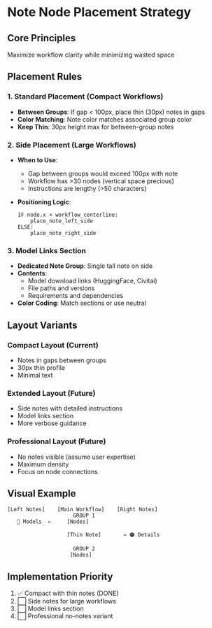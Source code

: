 # Note Node Placement Strategy

## Core Principles
Maximize workflow clarity while minimizing wasted space

## Placement Rules

### 1. Standard Placement (Compact Workflows)
- **Between Groups**: If gap < 100px, place thin (30px) notes in gaps
- **Color Matching**: Note color matches associated group color
- **Keep Thin**: 30px height max for between-group notes

### 2. Side Placement (Large Workflows)
- **When to Use**:
  - Gap between groups would exceed 100px with note
  - Workflow has >30 nodes (vertical space precious)
  - Instructions are lengthy (>50 characters)
  
- **Positioning Logic**:
  ```
  IF node.x < workflow_centerline:
      place_note_left_side
  ELSE:
      place_note_right_side
  ```

### 3. Model Links Section
- **Dedicated Note Group**: Single tall note on side
- **Contents**:
  - Model download links (HuggingFace, Civitai)
  - File paths and versions
  - Requirements and dependencies
- **Color Coding**: Match sections or use neutral

## Layout Variants

### Compact Layout (Current)
- Notes in gaps between groups
- 30px thin profile
- Minimal text

### Extended Layout (Future)
- Side notes with detailed instructions
- Model links section
- More verbose guidance

### Professional Layout (Future)
- No notes visible (assume user expertise)
- Maximum density
- Focus on node connections

## Visual Example
```
[Left Notes]    [Main Workflow]    [Right Notes]
                     GROUP 1
   🔵 Models  ←     [Nodes]
                     
                   [Thin Note]       → 🟠 Details
                     
                     GROUP 2
                    [Nodes]
```

## Implementation Priority
1. ✅ Compact with thin notes (DONE)
2. ⬜ Side notes for large workflows
3. ⬜ Model links section
4. ⬜ Professional no-notes variant